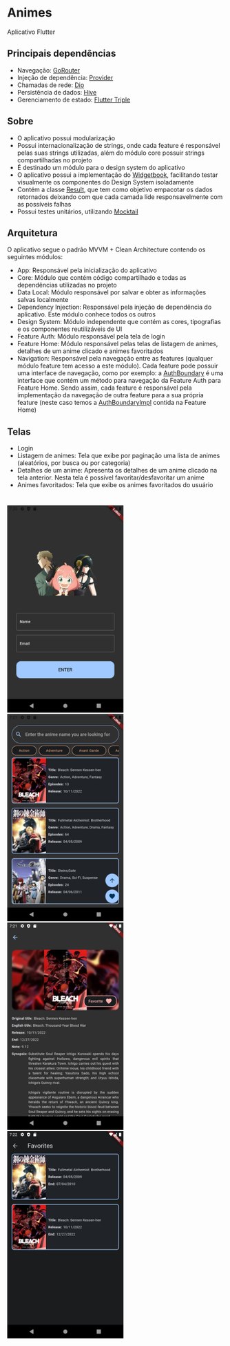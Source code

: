 # Animes

Aplicativo Flutter

## Principais dependências

- Navegação: [GoRouter](https://pub.dev/packages/go_router)
- Injeção de dependência: [Provider](https://pub.dev/packages/provider)
- Chamadas de rede: [Dio](https://pub.dev/packages/dio)
- Persistência de dados: [Hive](https://pub.dev/packages/hive)
- Gerenciamento de estado: [Flutter Triple](https://pub.dev/packages/flutter_triple)

## Sobre

- O aplicativo possui modularização
- Possui internacionalização de strings, onde cada feature é responsável pelas suas strings utilizadas, além do módulo core possuir strings compartilhadas no projeto
- É destinado um módulo para o design system do aplicativo
- O aplicativo possui a implementação do [Widgetbook](https://www.widgetbook.io/), facilitando testar visualmente os componentes do Design System isoladamente
- Contém a classe [Result](https://github.com/alvarobcprado/animes_app/blob/main/modules/core/lib/src/commons/result.dart), que tem como objetivo empacotar os dados retornados deixando com que cada camada lide responsavelmente com as possíveis falhas
- Possui testes unitários, utilizando [Mocktail](https://pub.dev/packages/mocktail)

## Arquitetura

O aplicativo segue o padrão MVVM + Clean Architecture contendo os seguintes módulos:

- App: Responsável pela inicialização do aplicativo 
- Core: Módulo que contém código compartilhado e todas as dependências utilizadas no projeto
- Data Local: Módulo responsável por salvar e obter as informações salvas localmente
- Dependency Injection: Responsável pela injeção de dependência do aplicativo. Este módulo conhece todos os outros
- Design System: Módulo independente que contém as cores, tipografias e os componentes reutilizáveis de UI
- Feature Auth: Módulo responsável pela tela de login
- Feature Home: Módulo responsável pelas telas de listagem de animes, detalhes de um anime clicado e animes favoritados
- Navigation: Responsável pela navegação entre as features (qualquer módulo feature tem acesso a este módulo). Cada feature pode possuir uma interface de navegação, como por exemplo: a [AuthBoundary](https://github.com/alvarobcprado/animes_app/blob/main/modules/navigation/lib/src/auth_boundary.dart) é uma interface que contém um método para navegação da Feature Auth para Feature Home. Sendo assim, cada feature é responsável pela implementação da navegação de outra feature para a sua própria feature (neste caso temos a [AuthBoundaryImpl](https://github.com/alvarobcprado/animes_app/blob/main/modules/feature_home/lib/src/boundary/auth_boundary_impl.dart) contida na Feature Home)

## Telas

- Login
- Listagem de animes: Tela que exibe por paginação uma lista de animes (aleatórios, por busca ou por categoria)
- Detalhes de um anime: Apresenta os detalhes de um anime clicado na tela anterior. Nesta tela é possível favoritar/desfavoritar um anime
- Animes favoritados: Tela que exibe os animes favoritados do usuário

# 

<img height="480px" src="assets/readme/login.png"> <img height="480px" src="assets/readme/home.png"> <img height="480px" src="assets/readme/details.png"> <img height="480px" src="assets/readme/favorites.png">
